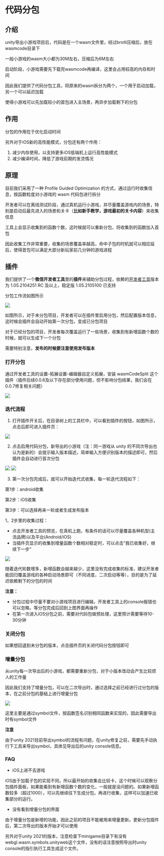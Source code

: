 # 代码分包

## 介绍

unity导出小游戏项目后，代码是在一个wasm文件里，经过brotli压缩后，放在wasmcode目录下

一般小游戏的wasm大小都为30M左右，压缩后为6M左右

启动阶段，小游戏需要先下载完wasmcode再编译，这里会占用较高的内存和时间

因此我们提供了代码分包工具，将原来的wasm拆分为两个，一个用于启动加载，另一个可以延迟加载

使得小游戏可以先加载较小的首包进入主场景，再异步加载剩下的分包

## 作用

分包的作用在于优化启动时间

另外对于iOS新的高性能模式，分包还有两个作用：

1. 减少内存使用，以支持更多iOS低端机上运行高性能模式
2. 减少编译时间，降低了游戏前期的发烫情况

## 原理

目前我们采用了一种 Profile Guided Optimization 的方式，通过运行时收集信息，按函数粒度对小游戏的 wasm 代码包进行拆分

开发者可以在离线测试阶段，通过真机运行小游戏，并尽量覆盖游戏内的场景，特别是启动后最先进入的场景和关卡（**比如新手教学，游戏最初的关卡内容**）来收集信息

工具上会显示收集到的函数个数，这时候就可以重新分包，将收集到的函数加入首包

因此收集工作非常重要，收集的场景覆盖率越高，命中子包的时机就可以相应延后，使得首包可以满足大部分新玩家前几分钟的游戏进程

## 插件

我们提供了一个**微信开发者工具**里的**插件**来辅助分包过程，依赖的[开发者工具](https://developers.weixin.qq.com/miniprogram/dev/devtools/download.html)版本为 1.05.2104251 RC 及以上，稳定版 1.05.2105100 已支持

分包工作流如图所示

<img src="../image/wasmsplit/workflow.png">

如图所示，对于未分包项目，开发者可以在插件里启用分包，然后配置版本信息，这时候会插件会自动开始第一次分包，变成已分包项目

对于已经分包的项目，开发者每次覆盖运行了一些场景，收集到有新增函数个数的时候，就可以生成下一个分包

需要特别注意，**发布的时候要注意使用发布版本**

### 打开分包

通过开发者工具的设置-拓展设置-编辑器自定义拓展，安装 wasmCodeSplit 这个插件（插件后续0.0.6及以下存在部分使用问题，但不影响分包结果，我们会在0.0.7修复相关问题）

<img src="../image/wasmsplit/extension-panel.png">

### 迭代流程
 
1. 打开插件开关后，在目录树上的工具栏中，可以看到插件的按钮，如图所示，点击后即可进入插件页：
<img src="../image/wasmsplit/enable-plugin-1.png">

2. 点击启用代码分包，新导出的小游戏（注：同一游戏从 unity 的不同次导出也认为是新的）会提示输入版本描述，简单输入方便识别版本的描述即可，然后插件会自动进行首次分包
<img src="../image/wasmsplit/enable-plugin-2.png">
<img src="../image/wasmsplit/start-split.png">


3. 第一次分包完成后，就可以开始迭代式收集，每一轮迭代流程如下：

第1步：android收集

第2步：iOS收集

第3步：可以选择再来一轮或者生成发布版本

1，2步里的收集过程：
- 点击开发者工具的预览，在真机上跑，有条件的话可以尽量覆盖各种机型(主流品牌)以及平台(Android/iOS)
- 当插件页显示的收集到增量函数个数相对稳定时，可以点击“我已收集好，继续下一步”

<img src="../image/wasmsplit/code-split-index.png">

随着迭代轮数增多，新增函数会越来越少，这里没有完成收集的标准，建议开发者能回归覆盖游戏的各种启动场景即可（不同进度，二次启动等等），目的是为了延迟依赖剩下的分包的时间

**注意：**

* 分包过程中尽量不要对小游戏项目进行编辑，开发者工具上的console报错也可以忽略，等分包完成后回到上图界面再操作
* 在第一次进入iOS分包之前，需要对代码包做预处理，这里预计需要等待10-30分钟

### 关闭分包

如果想回退到未分包的版本，点击插件页的关闭代码分包按钮即可


### 增量分包

从unity每一次导出后的小游戏，都需要重新分包，对于小版本改动会产生比较烦人的工作量

因此我们支持了增量分包，可以在二次导出时，通过选择之前已经进行过分包的版本，在之前分包的基础上进行增量分包

<img src="../image/wasmsplit/incremental-split.png">

这里主要是通过symbol文件，按函数签名识别相同函数来实现的，因此需要导出时有symbol文件

**注意**

由于unity 2021目前导出symbol的流程有问题，在unity修复之前，需要先手动执行下工具来导出symbol，具体见导出后的unity console信息。

### FAQ

* iOS上进不去游戏

iOS由于加载子包的实现不同，所以最开始的收集会比较卡，这个时候可以观察分包插件面板，如果能看到有新增函数个数的变化，一般就是没问题的。如果新增函数较多（超过1000），可以先继续往下生成分包，再进行收集，这样可以加速已收集部分的运行。

* 没有看到增量分包的界面

由于增量分包是新增的功能，因此之前的项目不能被用来增量更新。更新分包插件后，第二次导出的版本开始才可以使用

另外对于unity 2021的版本，注意检查下minigame目录下有没有webgl.wasm.symbols.unityweb这个文件，没有的话注意按照导出时unity console的指引执行工具生成这个文件。